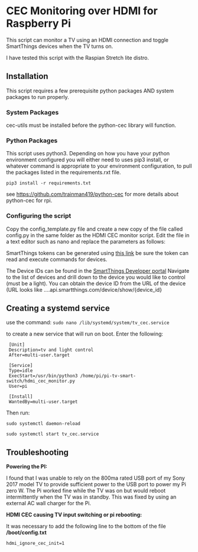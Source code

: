 # CEC Monitoring over HDMI for Raspberry Pi
This script can monitor a TV using an HDMI connection  and toggle SmartThings devices when the TV turns on.

I have tested this script with the Raspian Stretch lite distro.

## Installation
This script requires a few prerequisite python packages AND system packages to run properly.

### System Packages
cec-utils must be installed before the python-cec library will function.

### Python Packages
This script uses python3. Depending on how you have your python environment configured you will either need to uses pip3 install, or whatever command is appropriate to your environment configuration, to pull the packages listed in the requirements.rxt file.

```
pip3 install -r requirements.txt
```

see https://github.com/trainman419/python-cec for more details about python-cec for rpi.

### Configuring the script
Copy the config_template.py file and create a new copy of the file called config.py in the same folder as the HDMI CEC monitor script. Edit the file in a text editor such as nano and replace the parameters as follows:

SmartThings tokens can be generated using [this link](https://account.smartthings.com/tokens) be sure the token can read and execute commands for devices. 

The Device IDs can be found in the [SmartThings Developer portal](https://developers.smartthings.com/) Navigate to the list of devices and drill down to the device you would like to control (must be a light). You can obtain the device ID from the URL of the device (URL looks like ....api.smartthings.com/device/show/{device_id}

## Creating a systemd service

use the command: ```sudo nano /lib/systemd/system/tv_cec.service ```

to create a new service that will run on boot.
Enter the following:

```
 [Unit]
 Description=tv and light control
 After=multi-user.target

 [Service]
 Type=idle
 ExecStart=/usr/bin/python3 /home/pi/pi-tv-smart-switch/hdmi_cec_monitor.py
 User=pi

 [Install]
 WantedBy=multi-user.target
```
Then run:

```
sudo systemctl daemon-reload
```
```
sudo systemctl start tv_cec.service
```


## Troubleshooting
**Powering the PI:**

I found that I was unable to rely on the 800ma rated USB port of my Sony 2017 model TV to provide sufficient power to the USB port to power my Pi zero W. The Pi worked fine while the TV was on but would reboot intermittently when the TV was in standby. This was fixed by using an external AC wall charger for the Pi.

**HDMI CEC causing TV input switching or pi rebooting:**

It was necessary to add the following line to the bottom of the file **/boot/config.txt**
```
hdmi_ignore_cec_init=1
```